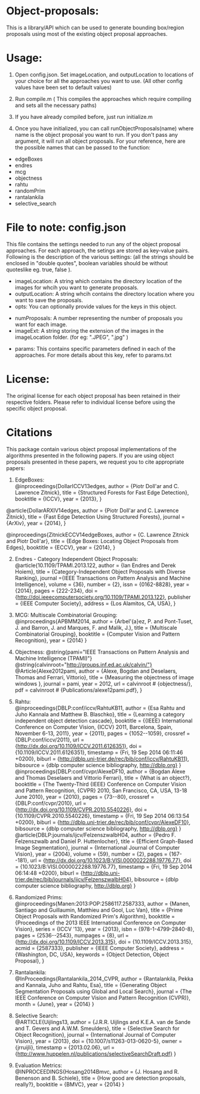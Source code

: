 Object-proposals:
================

This is a library/API which can be used to generate bounding box/region proposals using most of the existing object proposal approaches.


Usage:
======

1. Open config.json. Set imageLocation, and outputLocation to locations of your choice for all the approaches you want to use. (All other config values have been set to default values)

2. Run compile.m
( This compiles the approaches which require compiling and sets all the necessary paths)

3. If you have already compiled before, just run initialize.m  

4. Once you have initialized, you can call runObjectProposals(name) where name is the object proposal you want to run. If you don't pass any argument, it will run all object proposals. For your reference, here are the possible names that can be passed to the function:  
  * edgeBoxes  
  * endres  
  * mcg  
  * objectness  
  * rahtu  
  * randomPrim  
  * rantalankila  
  * selective_search  

File to note: config.json
==================
This file contains the settings needed to run any of the object proposal approaches. For each approach, the setings are stored as key-value pairs. Following is the description of the various settings:
(all the strings should be enclosed in "double quotes", boolean variables should be without quoteslike eg. true, false ).  
  
* imageLocation: A string which contains the directory location of the images for whcih you want to generate proposals.    
* outputLocation: A string whcih contains the directory location where you want to save the proposals.  
* opts: You can optionally provide values for the keys in this object.  

 - numProposals: A number representing the number of proposals you want for each image.  
 - imageExt: A string storing the extension of the images in the imageLocation folder. (for eg: ".JPEG", ".jpg" )

* params: This contains specific parameters defined in each of the approaches. For more details about this key, refer to params.txt

License:
==================
The original license for each object proposal has been retained in their respective folders. Please refer to individual license before using the specific object proposal.


Citations
==================
This package contain various object proposal implementations of the algorithms presented in the following papers. If you are using object proposals presented in these papers, we request you to cite appropriate papers:

1. EdgeBoxes:  
@inproceedings{DollarICCV13edges,
  author    = {Piotr Doll\'ar and C. Lawrence Zitnick},
  title     = {Structured Forests for Fast Edge Detection},
  booktitle = {ICCV},
  year      = {2013},
}

@article{DollarARXIV14edges,
  author    = {Piotr Doll\'ar and C. Lawrence Zitnick},
  title     = {Fast Edge Detection Using Structured Forests},
  journal   = {ArXiv},
  year      = {2014},
}

@inproceedings{ZitnickECCV14edgeBoxes,
  author    = {C. Lawrence Zitnick and Piotr Doll\'ar},
  title     = {Edge Boxes: Locating Object Proposals from Edges},
  booktitle = {ECCV},
  year      = {2014},
}

2. Endres - Category Independent Object Proposals:    
@article{10.1109/TPAMI.2013.122,
author = {Ian Endres and Derek Hoiem},
title = {Category-Independent Object Proposals with Diverse Ranking},
journal ={IEEE Transactions on Pattern Analysis and Machine Intelligence},
volume = {36},
number = {2},
issn = {0162-8828},
year = {2014},
pages = {222-234},
doi = {http://doi.ieeecomputersociety.org/10.1109/TPAMI.2013.122},
publisher = {IEEE Computer Society},
address = {Los Alamitos, CA, USA},
}

3. MCG: Multiscale Combinatorial Grouping:  
@inproceedings{APBMM2014,
  author = {Arbel\'{a}ez, P. and Pont-Tuset, J. and Barron, J. and Marques, F. and Malik, J.},
  title = {Multiscale Combinatorial Grouping},
  booktitle = {Computer Vision and Pattern Recognition},
  year = {2014}
}

4. Objectness: 
@string{pami="IEEE Transactions on Pattern Analysis and Machine Intelligence (TPAMI)"}
@string{calvinroot="http://groups.inf.ed.ac.uk/calvin/"}
@Article{Alexe2012pami,
  author = {Alexe, Bogdan and Deselaers, Thomas and Ferrari, Vittorio},
  title = {Measuring the objectness of image windows },
  journal = pami,
  year = 2012,
  url = calvinroot # {objectness/},
  pdf = calvinroot # {Publications/alexe12pami.pdf},
}

5. Rahtu:  
@inproceedings{DBLP:conf/iccv/RahtuKB11,
  author    = {Esa Rahtu and
               Juho Kannala and
               Matthew B. Blaschko},
  title     = {Learning a category independent object detection cascade},
  booktitle = {{IEEE} International Conference on Computer Vision, {ICCV} 2011, Barcelona,
               Spain, November 6-13, 2011},
  year      = {2011},
  pages     = {1052--1059},
  crossref  = {DBLP:conf/iccv/2011},
  url       = {http://dx.doi.org/10.1109/ICCV.2011.6126351},
  doi       = {10.1109/ICCV.2011.6126351},
  timestamp = {Fri, 19 Sep 2014 06:11:46 +0200},
  biburl    = {http://dblp.uni-trier.de/rec/bib/conf/iccv/RahtuKB11},
  bibsource = {dblp computer science bibliography, http://dblp.org}
}  
@inproceedings{DBLP:conf/cvpr/AlexeDF10,
  author    = {Bogdan Alexe and
               Thomas Deselaers and
               Vittorio Ferrari},
  title     = {What is an object?},
  booktitle = {The Twenty-Third {IEEE} Conference on Computer Vision and Pattern
               Recognition, {CVPR} 2010, San Francisco, CA, USA, 13-18 June 2010},
  year      = {2010},
  pages     = {73--80},
  crossref  = {DBLP:conf/cvpr/2010},
  url       = {http://dx.doi.org/10.1109/CVPR.2010.5540226},
  doi       = {10.1109/CVPR.2010.5540226},
  timestamp = {Fri, 19 Sep 2014 06:13:54 +0200},
  biburl    = {http://dblp.uni-trier.de/rec/bib/conf/cvpr/AlexeDF10},
  bibsource = {dblp computer science bibliography, http://dblp.org}
}  
@article{DBLP:journals/ijcv/FelzenszwalbH04,
  author    = {Pedro F. Felzenszwalb and
               Daniel P. Huttenlocher},
  title     = {Efficient Graph-Based Image Segmentation},
  journal   = {International Journal of Computer Vision},
  year      = {2004},
  volume    = {59},
  number    = {2},
  pages     = {167--181},
  url       = {http://dx.doi.org/10.1023/B:VISI.0000022288.19776.77},
  doi       = {10.1023/B:VISI.0000022288.19776.77},
  timestamp = {Fri, 19 Sep 2014 06:14:48 +0200},
  biburl    = {http://dblp.uni-trier.de/rec/bib/journals/ijcv/FelzenszwalbH04},
  bibsource = {dblp computer science bibliography, http://dblp.org}
}  

6. Randomized Prims:  
@inproceedings{Manen:2013:POP:2586117.2587333,
 author = {Manen, Santiago and Guillaumin, Matthieu and Gool, Luc Van},
 title = {Prime Object Proposals with Randomized Prim's Algorithm},
 booktitle = {Proceedings of the 2013 IEEE International Conference on Computer Vision},
 series = {ICCV '13},
 year = {2013},
 isbn = {978-1-4799-2840-8},
 pages = {2536--2543},
 numpages = {8},
 url = {http://dx.doi.org/10.1109/ICCV.2013.315},
 doi = {10.1109/ICCV.2013.315},
 acmid = {2587333},
 publisher = {IEEE Computer Society},
 address = {Washington, DC, USA},
 keywords = {Object Detection, Object Proposal},
} 

7. Rantalankila:  
@InProceedings{Rantalankila_2014_CVPR,
author = {Rantalankila, Pekka and Kannala, Juho and Rahtu, Esa},
title = {Generating Object Segmentation Proposals using Global and Local Search},
journal = {The IEEE Conference on Computer Vision and Pattern Recognition (CVPR)},
month = {June},
year = {2014}
}

8. Selective Search:  
@ARTICLE{Uijlings13,
  author = {J.R.R. Uijlings and K.E.A. van de Sande and T. Gevers and A.W.M.
	Smeulders},
  title = {Selective Search for Object Recognition},
  journal = {International Journal of Computer Vision},
  year = {2013},
  doi = {10.1007/s11263-013-0620-5},
  owner = {jrruijli},
  timestamp = {2013.02.06},
  url = {http://www.huppelen.nl/publications/selectiveSearchDraft.pdf}
}

9. Evaluation Metrics:  
@INPROCEEDINGS{Hosang2014Bmvc,
  author = {J. Hosang and R. Benenson and B. Schiele},
  title = {How good are detection proposals, really?},
  booktitle = {BMVC},
  year = {2014}
}
